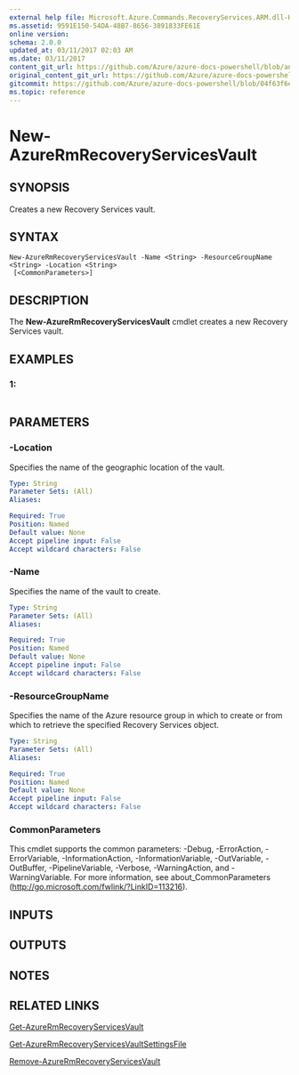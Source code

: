 ```yaml
---
external help file: Microsoft.Azure.Commands.RecoveryServices.ARM.dll-Help.xml
ms.assetid: 9591E150-54DA-48B7-8656-3891833FE61E
online version:
schema: 2.0.0
updated_at: 03/11/2017 02:03 AM
ms.date: 03/11/2017
content_git_url: https://github.com/Azure/azure-docs-powershell/blob/anne052617/azureps-cmdlets-docs/ResourceManager/AzureRM.RecoveryServices/v2.7.0/New-AzureRmRecoveryServicesVault.md
original_content_git_url: https://github.com/Azure/azure-docs-powershell/blob/anne052617/azureps-cmdlets-docs/ResourceManager/AzureRM.RecoveryServices/v2.7.0/New-AzureRmRecoveryServicesVault.md
gitcommit: https://github.com/Azure/azure-docs-powershell/blob/04f63f6e685743ace2c57eb157574e34e8610b1c
ms.topic: reference
---
```


# New-AzureRmRecoveryServicesVault

## SYNOPSIS
Creates a new Recovery Services vault.

## SYNTAX

```
New-AzureRmRecoveryServicesVault -Name <String> -ResourceGroupName <String> -Location <String>
 [<CommonParameters>]
```

## DESCRIPTION
The **New-AzureRmRecoveryServicesVault** cmdlet creates a new Recovery Services vault.

## EXAMPLES

### 1:
```

```

## PARAMETERS

### -Location
Specifies the name of the geographic location of the vault.

```yaml
Type: String
Parameter Sets: (All)
Aliases: 

Required: True
Position: Named
Default value: None
Accept pipeline input: False
Accept wildcard characters: False
```

### -Name
Specifies the name of the vault to create.

```yaml
Type: String
Parameter Sets: (All)
Aliases: 

Required: True
Position: Named
Default value: None
Accept pipeline input: False
Accept wildcard characters: False
```

### -ResourceGroupName
Specifies the name of the Azure resource group in which to create or from which to retrieve the specified Recovery Services object.

```yaml
Type: String
Parameter Sets: (All)
Aliases: 

Required: True
Position: Named
Default value: None
Accept pipeline input: False
Accept wildcard characters: False
```

### CommonParameters
This cmdlet supports the common parameters: -Debug, -ErrorAction, -ErrorVariable, -InformationAction, -InformationVariable, -OutVariable, -OutBuffer, -PipelineVariable, -Verbose, -WarningAction, and -WarningVariable. For more information, see about_CommonParameters (http://go.microsoft.com/fwlink/?LinkID=113216).

## INPUTS

## OUTPUTS

## NOTES

## RELATED LINKS

[Get-AzureRmRecoveryServicesVault](./Get-AzureRmRecoveryServicesVault.md)

[Get-AzureRmRecoveryServicesVaultSettingsFile](./Get-AzureRmRecoveryServicesVaultSettingsFile.md)

[Remove-AzureRmRecoveryServicesVault](./Remove-AzureRmRecoveryServicesVault.md)


